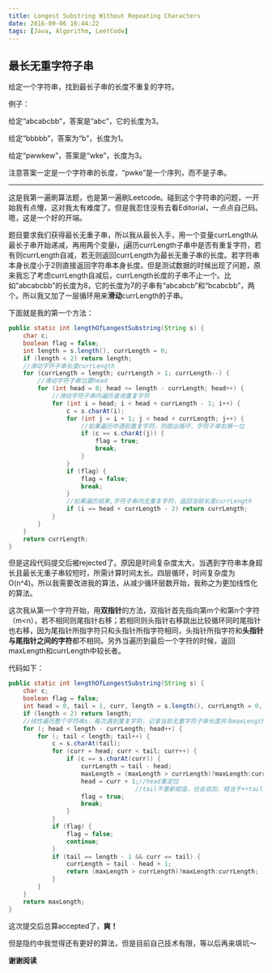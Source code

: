 ```yaml
---
title: Longest Substring Without Repeating Characters
date: 2016-09-06 16:44:22
tags: [Java, Algorithm, LeetCode]
---
```


## 最长无重字符子串

给定一个字符串，找到最长子串的长度不重复的字符。

例子：

给定“abcabcbb”，答案是“abc”，它的长度为3。

给定“bbbbb”，答案为“b”，长度为1。

给定“pwwkew”，答案是“wke”，长度为3。

注意答案一定是一个字符串的长度，“pwke”是一个序列，而不是子串。
<!-- more -->

---
这是我第一遍刷算法题，也是第一遍刷Leetcode。碰到这个字符串的问题，一开始我有点懵，这对我太有难度了。但是我忍住没有去看Editorial，一点点自己码。嗯，这是一个好的开端。

题目要求我们获得最长无重子串，所以我从最长入手，用一个变量currLength从最长子串开始递减，再用两个变量i，j遍历currLength子串中是否有重复字符，若有则currLength自减，若无则返回currLength为最长无重子串的长度。若字符串本身长度小于2则直接返回字符串本身长度。但是测试数据的时候出现了问题，原来我忘了考虑currLength自减后，currLength长度的子串不止一个。比如“abcabcbb”的长度为8，它的长度为7的子串有“abcabcb”和“bcabcbb”，两个。所以我又加了一层循环用来**滑动**currLength的子串。

下面就是我的第一个方法：

``` java
public static int lengthOfLongestSubstring(String s) {
    char c;
    boolean flag = false;
    int length = s.length(), currLength = 0;
    if (length < 2) return length;
    //滑动字符子串长度currLength
    for (currLength = length; currLength > 1; currLength--) {
        //滑动字符子串位置head
        for (int head = 0; head <= length - currLength; head++) {
            //滑动字符子串内遍历查询重复字符
            for (int i = head; i < head + currLength - 1; i++) {
                c = s.charAt(i);
                for (int j = i + 1; j < head + currLength; j++) {
                    //如果遍历中遇到重复字符，则跳出循环，字符子串右移一位
                    if (c == s.charAt(j)) {
                        flag = true;
                        break;
                    }
                }
                if (flag) {
                    flag = false;
                    break;
                }
                //如果遍历结束,字符子串内无重复字符，返回当前长度currLength
                if (i == head + currLength - 2) return currLength;
            }
        }
    }
    return currLength;
}    
```

但是这段代码提交后被rejected了。原因是时间复杂度太大，当遇到字符串本身超长且最长无重子串较短时，所需计算时间太长。四层循环，时间复杂度为O(n^4)。所以我需要改进我的算法，从减少循环层数开始，我称之为更加线性化的算法。

这次我从第一个字符开始，用**双指针**的方法，双指针首先指向第m个和第n个字符（m<n），若不相同则尾指针右移；若相同则头指针右移跳出比较循环同时尾指针也右移，因为尾指针所指字符只和头指针所指字符相同，头指针所指字符和**头指针与尾指针之间的字符**都不相同。另外当遍历到最后一个字符的时候，返回maxLength和currLength中较长者。

代码如下：

``` java
public static int lengthOfLongestSubstring(String s) {
    char c;
    boolean flag = false;
    int head = 0, tail = 1, curr, length = s.length(), currLength = 0, maxLength = 0;
    if (length < 2) return length;
    //线性遍历整个字符串s，每次遇到重复字符，记录当前无重字符子串长度并与maxLength比较取大，字符子串头部head右移一位
    for (; head < length - currLength; head++) {
        for (; tail < length; tail++) {
            c = s.charAt(tail);
            for (curr = head; curr < tail; curr++) {
                if (c == s.charAt(curr)) {
                    currLength = tail - head;
                    maxLength = (maxLength > currLength)?maxLength:currLength;
                    head = curr + 1;//head重定位
                                   //tail不重新赋值，也会自加，相当于++tail 
                    flag = true;
                    break;
                }
            }
            if (flag) {
                flag = false;
                continue;
            }
            if (tail == length - 1 && curr == tail) {
                currLength = tail - head + 1;
                return (maxLength > currLength)?maxLength:currLength;
            }
        }
    }
    return maxLength;
}
```

这次提交后总算accepted了，**爽！**

但是隐约中我觉得还有更好的算法，但是目前自己技术有限，等以后再来填坑～

**谢谢阅读**